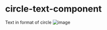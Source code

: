 # circle-text-component

Text in format of circle
![image](https://github.com/alexandre-oliveira-dev/circle-text-component/assets/125042006/e0b5006a-e0a3-4841-b96c-4b092f680ddf)
